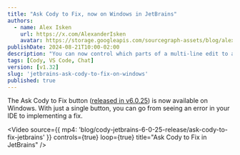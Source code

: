 ```yaml
---
title: "Ask Cody to Fix, now on Windows in JetBrains"
authors:
  - name: Alex Isken
    url: https://x.com/AlexanderIsken
    avatar: https://storage.googleapis.com/sourcegraph-assets/blog/alex_avatar.png
publishDate: 2024-08-21T10:00-02:00
description: "You can now control which parts of a multi-line edit to accept with more granularity. When you ask Cody to edit a block of code, the presented diff will be split into discrete code blocks, and you can accept or reject each diff separately."
tags: [Cody, VS Code, Chat]
version: [v1.32]
slug: 'jetbrains-ask-cody-to-fix-on-windows'
published: true
---
```


The Ask Cody to Fix button ([released in v6.0.25](https://sourcegraph.com/blog/cody-jetbrains-6-0-25-release)) is now available on Windows. With just a single button, you can go from seeing an error in your IDE to implementing a fix.

<Video
  source={{
    mp4: 'blog/cody-jetbrains-6-0-25-release/ask-cody-to-fix-jetbrains'
  }}
  controls={true}
  loop={true}
  title="Ask Cody to Fix in JetBrains"
/>
